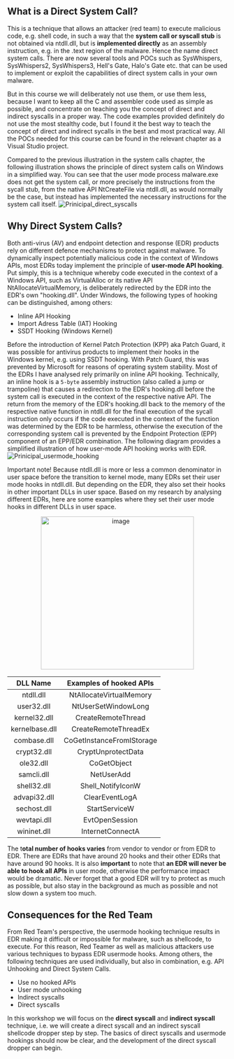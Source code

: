 ## What is a Direct System Call?
This is a technique that allows an attacker (red team) to execute malicious code, e.g. shell code, in such a way that the **system call or syscall stub** is not obtained via ntdll.dll, but is **implemented directly** as an assembly instruction, e.g. in the .text region of the malware. Hence the name direct system calls. There are now several tools and POCs such as SysWhispers, SysWhispers2, SysWhispers3, Hell's Gate, Halo's Gate etc. that can be used to implement or exploit the capabilities of direct system calls in your own malware.

But in this course we will deliberately not use them, or use them less, because I want to keep all the C and assembler code used as simple as possible, and concentrate on teaching you the concept of direct and indirect syscalls in a proper way. The code examples provided definitely do not use the most stealthy code, but I found it the best way to teach the concept of direct and indirect sycalls in the best and most practical way. All the POCs needed for this course can be found in the relevant chapter as a Visual Studio project. 

Compared to the previous illustration in the system calls chapter, the following illustration shows the principle of direct system calls on Windows in a simplified way. You can see that the user mode process malware.exe does not get the system call, or more precisely the instructions from the sycall stub, from the native API NtCreateFile via ntdll.dll, as would normally be the case, but instead has implemented the necessary instructions for the system call itself.
![Prinicipal_direct_syscalls](https://github.com/VirtualAlllocEx/DEFCON-31-Workshop-Syscalls/assets/50073731/16e74b5c-f470-48d8-b674-3740e695c621)


## Why Direct System Calls?
Both anti-virus (AV) and endpoint detection and response (EDR) products rely on different defence mechanisms to protect against malware. To dynamically inspect potentially malicious code in the context of Windows APIs, most EDRs today implement the principle of **user-mode API hooking**. Put simply, this is a technique whereby code executed in the context of a Windows API, such as VirtualAlloc or its native API NtAllocateVirtualMemory, is deliberately redirected by the EDR into the EDR's own "hooking.dll". Under Windows, the following types of hooking can be distinguished, among others:
- Inline API Hooking
- Import Adress Table (IAT) Hooking
- SSDT Hooking (Windows Kernel)

Before the introduction of Kernel Patch Protection (KPP) aka Patch Guard, it was possible for antivirus products to implement their hooks in the Windows kernel, e.g. using SSDT hooking. With Patch Guard, this was prevented by Microsoft for reasons of operating system stability. Most of the EDRs I have analysed rely primarily on inline API hooking. Technically, an inline hook is a ``5-byte`` assembly instruction (also called a jump or trampoline) that causes a redirection to the EDR's hooking.dll before the system call is executed in the context of the respective native API. The return from the memory of the EDR's hooking.dll back to the memory of the respective native function in ntdll.dll for the final execution of the sycall instruction only occurs if the code executed in the context of the function was determined by the EDR to be harmless, otherwise the execution of the corresponding system call is prevented by the Endpoint Protection (EPP) component of an EPP/EDR combination. The following diagram provides a simplified illustration of how user-mode API hooking works with EDR.
![Prinicipal_usermode_hooking](https://github.com/VirtualAlllocEx/DEFCON-31-Workshop-Syscalls/assets/50073731/84f0ca7c-5c8c-48b9-a215-36d20fc7e2a6)

Important note! Because ntdll.dll is more or less a common denominator in user space before the transition to kernel mode, many EDRs set their user mode hooks in ntdll.dll. But depending on the EDR, they also set their hooks in other important DLLs in user space. Based on my research by analysing different EDRs, here are some examples where they set their user mode hooks in different DLLs in user space. 

<p align="center">
<img width="350" alt="image" src="https://github.com/VirtualAlllocEx/DEFCON-31-Syscalls-Workshop/assets/50073731/3438cd37-15df-4617-8a8e-f8dda2e3054f">
</p>
  
| DLL Name           | Examples of hooked APIs          |
| :---:              | :---:                            |
| ntdll.dll          | NtAllocateVirtualMemory          |
| user32.dll         | NtUserSetWindowLong              |
| kernel32.dll       | CreateRemoteThread               |
| kernelbase.dll     | CreateRemoteThreadEx             |
| combase.dll        | CoGetInstanceFromIStorage        |
| crypt32.dll        | CryptUnprotectData               |
| ole32.dll          | CoGetObject                      |
| samcli.dll         | NetUserAdd                       |  
| shell32.dll        | Shell_NotifyIconW                |
| advapi32.dll       | ClearEventLogA                   |
| sechost.dll        | StartServiceW                    |
| wevtapi.dll        | EvtOpenSession                   |
|wininet.dll         | InternetConnectA                 |

The t**otal number of hooks varies** from vendor to vendor or from EDR to EDR. There are EDRs that have around 20 hooks and their other EDRs that have around 90 hooks. It is also **important** to note that **an EDR will never be able to hook all APIs** in user mode, otherwise the performance impact would be dramatic. Never forget that a good EDR will try to protect as much as possible, but also stay in the background as much as possible and not slow down a system too much.  

## Consequences for the Red Team
From Red Team's perspective, the usermode hooking technique results in EDR making it difficult or impossible for malware, such as shellcode, to execute. For this reason, Red Teamer as well as malicious attackers use various techniques to bypass EDR usermode hooks. Among others, the following techniques are used individually, but also in combination, e.g. API Unhooking and Direct System Calls.
- Use no hooked APIs
- User mode unhooking 
- Indirect syscalls 
- Direct syscalls 

In this workshop we will focus on the **direct syscall** and **indirect syscall** technique, i.e. we will create a direct syscall and an indirect syscall shellcode dropper step by step. The basics of direct syscalls and usermode hookings should now be clear, and the development of the direct syscall dropper can begin. 

